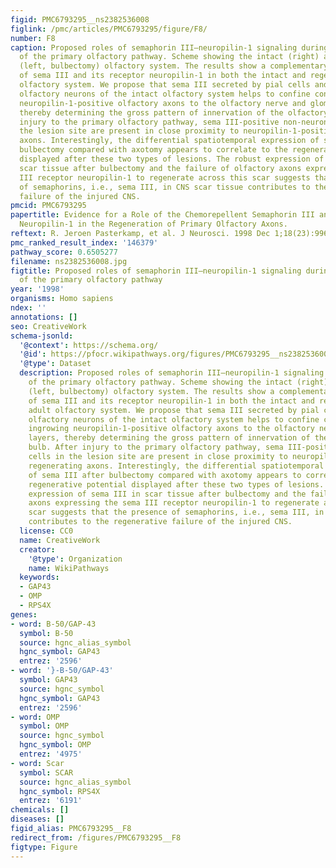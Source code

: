 ```yaml
---
figid: PMC6793295__ns2382536008
figlink: /pmc/articles/PMC6793295/figure/F8/
number: F8
caption: Proposed roles of semaphorin III–neuropilin-1 signaling during regeneration
  of the primary olfactory pathway. Scheme showing the intact (right) and lesioned
  (left, bulbectomy) olfactory system. The results show a complementary localization
  of sema III and its receptor neuropilin-1 in both the intact and regenerating adult
  olfactory system. We propose that sema III secreted by pial cells and second-order
  olfactory neurons of the intact olfactory system helps to confine continuously ingrowing
  neuropilin-1-positive olfactory axons to the olfactory nerve and glomerular layers,
  thereby determining the gross pattern of innervation of the olfactory bulb. After
  injury to the primary olfactory pathway, sema III-positive non-neuronal cells in
  the lesion site are present in close proximity to neuropilin-1-positive regenerating
  axons. Interestingly, the differential spatiotemporal expression of sema III after
  bulbectomy compared with axotomy appears to correlate to the regenerative potential
  displayed after these two types of lesions. The robust expression of sema III in
  scar tissue after bulbectomy and the failure of olfactory axons expressing the sema
  III receptor neuropilin-1 to regenerate across this scar suggests that the presence
  of semaphorins, i.e., sema III, in CNS scar tissue contributes to the regenerative
  failure of the injured CNS.
pmcid: PMC6793295
papertitle: Evidence for a Role of the Chemorepellent Semaphorin III and Its Receptor
  Neuropilin-1 in the Regeneration of Primary Olfactory Axons.
reftext: R. Jeroen Pasterkamp, et al. J Neurosci. 1998 Dec 1;18(23):9962-9976.
pmc_ranked_result_index: '146379'
pathway_score: 0.6505277
filename: ns2382536008.jpg
figtitle: Proposed roles of semaphorin III–neuropilin-1 signaling during regeneration
  of the primary olfactory pathway
year: '1998'
organisms: Homo sapiens
ndex: ''
annotations: []
seo: CreativeWork
schema-jsonld:
  '@context': https://schema.org/
  '@id': https://pfocr.wikipathways.org/figures/PMC6793295__ns2382536008.html
  '@type': Dataset
  description: Proposed roles of semaphorin III–neuropilin-1 signaling during regeneration
    of the primary olfactory pathway. Scheme showing the intact (right) and lesioned
    (left, bulbectomy) olfactory system. The results show a complementary localization
    of sema III and its receptor neuropilin-1 in both the intact and regenerating
    adult olfactory system. We propose that sema III secreted by pial cells and second-order
    olfactory neurons of the intact olfactory system helps to confine continuously
    ingrowing neuropilin-1-positive olfactory axons to the olfactory nerve and glomerular
    layers, thereby determining the gross pattern of innervation of the olfactory
    bulb. After injury to the primary olfactory pathway, sema III-positive non-neuronal
    cells in the lesion site are present in close proximity to neuropilin-1-positive
    regenerating axons. Interestingly, the differential spatiotemporal expression
    of sema III after bulbectomy compared with axotomy appears to correlate to the
    regenerative potential displayed after these two types of lesions. The robust
    expression of sema III in scar tissue after bulbectomy and the failure of olfactory
    axons expressing the sema III receptor neuropilin-1 to regenerate across this
    scar suggests that the presence of semaphorins, i.e., sema III, in CNS scar tissue
    contributes to the regenerative failure of the injured CNS.
  license: CC0
  name: CreativeWork
  creator:
    '@type': Organization
    name: WikiPathways
  keywords:
  - GAP43
  - OMP
  - RPS4X
genes:
- word: B-50/GAP-43
  symbol: B-50
  source: hgnc_alias_symbol
  hgnc_symbol: GAP43
  entrez: '2596'
- word: '}-B-50/GAP-43'
  symbol: GAP43
  source: hgnc_symbol
  hgnc_symbol: GAP43
  entrez: '2596'
- word: OMP
  symbol: OMP
  source: hgnc_symbol
  hgnc_symbol: OMP
  entrez: '4975'
- word: Scar
  symbol: SCAR
  source: hgnc_alias_symbol
  hgnc_symbol: RPS4X
  entrez: '6191'
chemicals: []
diseases: []
figid_alias: PMC6793295__F8
redirect_from: /figures/PMC6793295__F8
figtype: Figure
---
```

